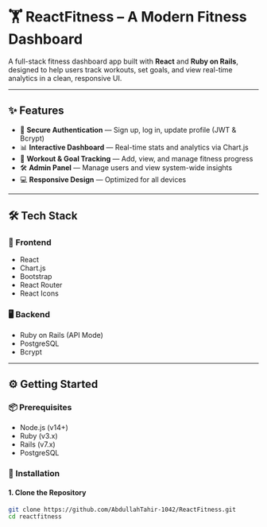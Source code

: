 # 🏋️ ReactFitness – A Modern Fitness Dashboard

A full-stack fitness dashboard app built with **React** and **Ruby on Rails**, designed to help users track workouts, set goals, and view real-time analytics in a clean, responsive UI.


---

## ✨ Features

- 🔐 **Secure Authentication** — Sign up, log in, update profile (JWT & Bcrypt)
- 📊 **Interactive Dashboard** — Real-time stats and analytics via Chart.js
- 📝 **Workout & Goal Tracking** — Add, view, and manage fitness progress
- 🛠️ **Admin Panel** — Manage users and view system-wide insights
- 💻 **Responsive Design** — Optimized for all devices

---

## 🛠 Tech Stack

### 🧩 Frontend
- React
- Chart.js
- Bootstrap
- React Router
- React Icons

### 🖥 Backend
- Ruby on Rails (API Mode)
- PostgreSQL
- Bcrypt

---

## ⚙️ Getting Started

### 📦 Prerequisites

- Node.js (v14+)
- Ruby (v3.x)
- Rails (v7.x)
- PostgreSQL

### 🔧 Installation

#### 1. Clone the Repository

```bash
git clone https://github.com/AbdullahTahir-1042/ReactFitness.git
cd reactfitness
